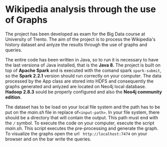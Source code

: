 # Wikipedia analysis through the use of Graphs

The project has been developed as exam for the Big Data course at University of Trento. The aim of the project is to process the Wikipedia's history dataset and anlyze the results through the use of graphs and queries.

The entire code has been written in Java, so to run it is necessary to have the last versiona of Java installed, that is the **Java 8.**
The project is built on top of **Apache Spark** and is executed with the comand spark ```spark-submit```, so the **Spark 2.2.1** version should run correctly on your computer.
The data processed by the App class are stored into HDFS and consequently the graphs generated and anlyzed are located on Neo4j local database. **Hadoop 2.8.3** sould be properly configured and also the **Neo4j community edition**.

The dataset has to be load on your local file system and the path has to be put on the *main.sh* file in replace of```<input-path>```. In your file system, there should be a directory that will contain the output. This path must end with the ```/``` symbol.
To execute the code on your computer, esecute the script *main.sh*. This script executes the pre-processing and generate the graph. To visualize the graphs open the url ``` http://localhost:7474``` on your browser and on the bar write the queries.




